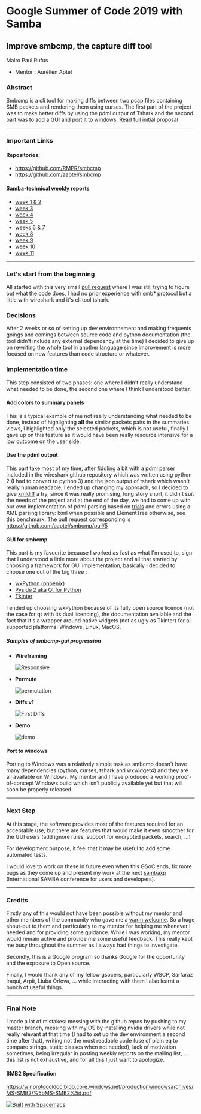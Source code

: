 # Google Summer of Code 2019 with Samba

## Improve smbcmp, the capture diff tool

Mairo Paul Rufus

- Mentor : Aurélien Aptel 

### Abstract
Smbcmp is a cli tool for making diffs between two pcap files containing SMB packets and rendering them using curses. The first part of the project was to make better diffs by using the pdml output of Tshark and the second part was to add a GUI and port it to windows.
[Read full initial proposal](https://drive.google.com/open?id=1GTEwFOPJCv53DQpQ8lLEa7qpnHRQpMzq)
***
### Important Links
#### Repositories:
- https://github.com/RMPR/smbcmp
- https://github.com/aaptel/smbcmp

#### Samba-technical weekly reports
- [week 1 & 2](https://lists.samba.org/archive/samba-technical/2019-June/133801.html)
- [week 3](https://lists.samba.org/archive/samba-technical/2019-July/133877.html)
- [week 4](https://lists.samba.org/archive/samba-technical/2019-July/133915.html)
- [week 5](https://lists.samba.org/archive/samba-technical/2019-July/133928.html)
- [weeks 6 & 7](https://lists.samba.org/archive/samba-technical/2019-July/133987.html)
- [week 8](https://lists.samba.org/archive/samba-technical/2019-August/134038.html)
- [week 9](https://lists.samba.org/archive/samba-technical/2019-August/134064.html)
- [week 10](https://lists.samba.org/archive/samba-technical/2019-August/134093.html)
- [week 11](https://RMPR.github.io/gsoc_2019)

***
### Let's start from the beginning 
All started with this very small [pull request](https://github.com/aaptel/smbcmp/pull/2) where I was still trying to figure out what the code does, I had no prior experience with smb* protocol but a little with wireshark and it's cli tool tshark.

### Decisions 
After 2 weeks or so of setting up dev environnement and making frequents goings and comings between source code and python documentation (the tool didn't include any external dependency at the time) I decided to give up on rewriting the whole tool in another language since improvement is more focused on new features than code structure or whatever.

### Implementation time
This step consisted of two phases: one where I didn't really understand what needed to be done, the second one where I think I understood better.

#### Add colors to summary panels
This is a typical example of me not really understanding what needed to be done, instead of highlighting **all** the similar packets pairs in the summaries views, I highlighted only the selected packets, which is not useful, finally I gave up on this feature as it would have been really resource intensive for a low outcome on the user side.

#### Use the pdml output
This part take most of my time, after fiddling a bit with a [pdml parser](https://github.com/wireshark/wireshark/blob/master/tools/WiresharkXML.py) included in the wireshark github repository which was written using python 2 (I had to convert to python 3) and the json output of tshark which wasn't really human readable, I ended up changing my approach, so I decided to give [xmldiff](https://github.com/Shoobx/xmldiff) a try, since it was really promising, long story short, it didn't suit the needs of the project and at the end of the day, we had to come up with our own implementation of pdml parsing based on [trials](https://github.com/Shoobx/xmldiff/issues/47) and errors using a XML parsing library: lxml when possible and ElementTree otherwise, see [this]( https://lxml.de/performance.html) benchmark.
The pull request corresponding is https://github.com/aaptel/smbcmp/pull/5

#### GUI for smbcmp
This part is my favourite because I worked as fast as what I'm used to, sign that I understood a little more about the project and all that started by choosing a framework for GUI implementation, basically I decided to choose one out of the big three :
- [wxPython (phoenix)](https://wxpython.org/)
- [Pyside 2 aka Qt for Python](https://wiki.qt.io/Qt_for_Python)
- [Tkinter](https://docs.python.org/2/library/tkinter.html)

I ended up choosing wxPython because of its fully open source licence (not the case for qt with its dual licencing), the documentation available and the fact that it's a wrapper around native widgets (not as ugly as Tkinter) for all supported platforms: Windows, Linux, MacOS.

##### Samples of smbcmp-gui progression

- **Wireframing**

    ![Responsive](https://raw.githubusercontent.com/RMPR/gsoc_2019/master/res/init.gif)

- **Permute**

    ![permutation](https://raw.githubusercontent.com/RMPR/gsoc_2019/master/res/perm.gif)

- **Diffs v1**

    ![First Diffs](https://raw.githubusercontent.com/RMPR/gsoc_2019/master/res/diffs.gif)

- **Demo**

    ![demo](https://raw.githubusercontent.com/RMPR/gsoc_2019/master/res/final.gif)

#### Port to windows 
Porting to Windows was a relatively simple task as smbcmp doesn't have many dependencies (python, curses, tshark and wxwidget4) and they are all available on Windows. My mentor and I have produced a working proof-of-concept Windows build which isn't publicly available yet but that will soon be properly released.

***
### Next Step

 At this stage, the software provides most of the features required for an acceptable use, but there are features that would make it even smoother for the GUI users (add ignore rules, support for encrypted packets, search, ...)

For development purpose, it feel that it may be useful to add some automated tests.

I would love to work on these in future even when this GSoC ends, fix more bugs as they come up and present my work at the next [sambaxp](https://sambaxp.org/) (International SAMBA conference for users and developers).

***
### Credits

Firstly any of this would not have been possible without my mentor and other members of the community who gave me a [warm welcome](https://lists.samba.org/archive/samba-technical/2019-May/133529.html). So a huge shout-out to them and particularly to my mentor for helping me whenever I needed and for providing some guidance. While I was working, my mentor would remain active and provide me some useful feedback. This really kept me busy throughout the summer as I always had things to investigate.

Secondly, this is a Google program so thanks Google for the opportunity and the exposure to Open source.

Finally, I would thank any of my fellow gsocers, particularly WSCP, Sarfaraz Iraqui, Arpit, Liuba Orlova, ... while interacting with them I also learnt a bunch of useful things. 

***
### Final Note
 I made a lot of mistakes: messing with the github repos by pushing to my master branch, messing with my OS by installing nvidia drivers while not really relevant at that time (I had to set up the dev environment a second time after that), writing not the most readable code (use of plain eq to compare strings, static classes when not needed), lack of motivation sometimes, being irregular in posting weekly reports on the mailing list, ... this list is not exhaustive, and for all this I just want to apologize.
 
#### SMB2 Specification
https://winprotocoldoc.blob.core.windows.net/productionwindowsarchives/MS-SMB2/%5bMS-SMB2%5d.pdf

[![Built with Spacemacs](https://cdn.rawgit.com/syl20bnr/spacemacs/442d025779da2f62fc86c2082703697714db6514/assets/spacemacs-badge.svg)](http://spacemacs.org)
